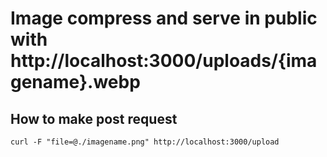# Image compress and serve in public with http://localhost:3000/uploads/{imagename}.webp

## How to make post request

```
curl -F "file=@./imagename.png" http://localhost:3000/upload
```
